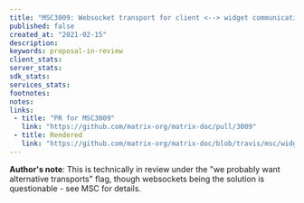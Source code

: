 ```yaml
---
title: "MSC3009: Websocket transport for client <--> widget communications"
published: false
created_at: "2021-02-15"
description:
keywords: proposal-in-review
client_stats:
server_stats:
sdk_stats:
services_stats:
footnotes:
notes:
links:
 - title: "PR for MSC3009"
   link: "https://github.com/matrix-org/matrix-doc/pull/3009"
 - title: Rendered
   link: "https://github.com/matrix-org/matrix-doc/blob/travis/msc/widgets-http-transport/proposals/3009-widgets-ws-transport.md"
---
```


**Author's note**: This is technically in review under the "we probably want alternative transports" flag, though websockets being the solution is questionable - see MSC for details.
